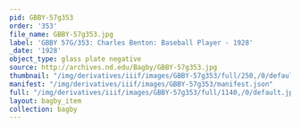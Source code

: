 ```yaml
---
pid: GBBY-57g353
order: '353'
file_name: GBBY-57g353.jpg
label: 'GBBY 57G/353: Charles Benton: Baseball Player - 1928'
_date: '1928'
object_type: glass plate negative
source: http://archives.nd.edu/Bagby/GBBY-57g353.jpg
thumbnail: "/img/derivatives/iiif/images/GBBY-57g353/full/250,/0/default.jpg"
manifest: "/img/derivatives/iiif/images/GBBY-57g353/manifest.json"
full: "/img/derivatives/iiif/images/GBBY-57g353/full/1140,/0/default.jpg"
layout: bagby_item
collection: bagby
---
```

